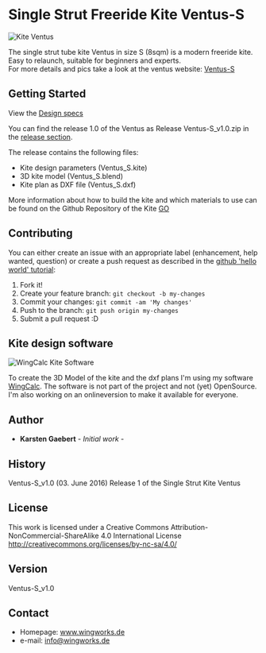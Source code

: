 # Single Strut Freeride Kite Ventus-S

![Kite Ventus](https://github.com/wingworks/Ventus-S/blob/master/Ventus_S_perspective.png)


The single strut tube kite Ventus in size S (8sqm) is a modern freeride kite. Easy to relaunch, suitable for beginners and experts.  
For more details and pics take a look at the ventus website: [Ventus-S](http://www.wingworks.de/kites/ventus/)

## Getting Started

View the [Design specs](https://github.com/wingworks/Ventus-S/blob/master/Ventus_S.kite)

You can find the release 1.0 of the Ventus as Release Ventus-S_v1.0.zip in the [release section](https://github.com/wingworks/Ventus-S/releases).

The release contains the following files:
* Kite design parameters (Ventus_S.kite)
* 3D kite model (Ventus_S.blend)
* Kite plan as DXF file (Ventus_S.dxf)

More information about how to build the kite and which materials to use can be found on the Github Repository of the Kite [GO](https://github.com/wingworks/GO)

## Contributing

You can either create an issue with an appropriate label (enhancement, help wanted, question) or create a push request as described in the [github 'hello world' tutorial](https://guides.github.com/activities/hello-world/):

1. Fork it!
2. Create your feature branch: `git checkout -b my-changes`
3. Commit your changes: `git commit -am 'My changes'`
4. Push to the branch: `git push origin my-changes`
5. Submit a pull request :D

## Kite design software

![WingCalc Kite Software](http://www.wingworks.de/wp-content/uploads/wingcalc_kite_software-2-300x169.png)

To create the 3D Model of the kite and the dxf plans I'm using my software [WingCalc](http://www.wingworks.de/kite-design/3d-software-wingcalc/). The software is not part of the project and not (yet) OpenSource. I'm also working on an onlineversion to make it available for everyone.

## Author

* **Karsten Gaebert** - *Initial work* -

## History

Ventus-S_v1.0 (03. June 2016)
Release 1 of the Single Strut Kite Ventus


## License

This work is licensed under a Creative Commons Attribution-NonCommercial-ShareAlike 4.0 International License
http://creativecommons.org/licenses/by-nc-sa/4.0/


## Version
Ventus-S_v1.0


## Contact
* Homepage: www.wingworks.de
* e-mail: info@wingworks.de


